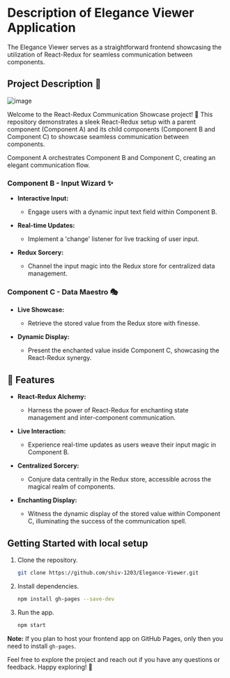 # Description of Elegance Viewer Application
The Elegance Viewer serves as a straightforward frontend showcasing the utilization of React-Redux for seamless communication between components.

## Project Description 📝
![image](https://github.com/shiv-1203/Elegance-Viewer/assets/105982373/83f149b5-15a5-4314-ad0d-00e9180d0606)

Welcome to the React-Redux Communication Showcase project! 🌟 This repository demonstrates a sleek React-Redux setup with a parent component (Component A) and its child components (Component B and Component C) to showcase seamless communication between components.

Component A orchestrates Component B and Component C, creating an elegant communication flow.

### Component B - Input Wizard ✨

- **Interactive Input:**
  - Engage users with a dynamic input text field within Component B.

- **Real-time Updates:**
  - Implement a 'change' listener for live tracking of user input.

- **Redux Sorcery:**
  - Channel the input magic into the Redux store for centralized data management.

### Component C - Data Maestro 🎭

- **Live Showcase:**
  - Retrieve the stored value from the Redux store with finesse.

- **Dynamic Display:**
  - Present the enchanted value inside Component C, showcasing the React-Redux synergy.

## 🌈 Features

- **React-Redux Alchemy:**
  - Harness the power of React-Redux for enchanting state management and inter-component communication.

- **Live Interaction:**
  - Experience real-time updates as users weave their input magic in Component B.

- **Centralized Sorcery:**
  - Conjure data centrally in the Redux store, accessible across the magical realm of components.

- **Enchanting Display:**
  - Witness the dynamic display of the stored value within Component C, illuminating the success of the communication spell.
  
## Getting Started with local setup
1. Clone the repository.
    ```bash
    git clone https://github.com/shiv-1203/Elegance-Viewer.git
    ```
2. Install dependencies.
    ```bash
    npm install gh-pages --save-dev
   ```
4. Run the app.
    ```bash
    npm start
    ```
**Note:** If you plan to host your frontend app on GitHub Pages, only then you need to install `gh-pages`.
    
Feel free to explore the project and reach out if you have any questions or feedback. Happy exploring! 🎉
